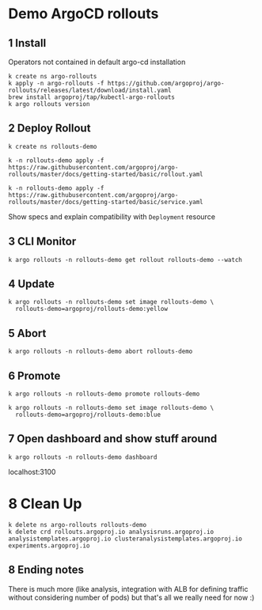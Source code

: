 # Demo ArgoCD rollouts

## 1 Install

Operators not contained in default argo-cd installation

```
k create ns argo-rollouts
k apply -n argo-rollouts -f https://github.com/argoproj/argo-rollouts/releases/latest/download/install.yaml
brew install argoproj/tap/kubectl-argo-rollouts
k argo rollouts version
```

## 2 Deploy Rollout

```
k create ns rollouts-demo

k -n rollouts-demo apply -f https://raw.githubusercontent.com/argoproj/argo-rollouts/master/docs/getting-started/basic/rollout.yaml

k -n rollouts-demo apply -f https://raw.githubusercontent.com/argoproj/argo-rollouts/master/docs/getting-started/basic/service.yaml

```

Show specs and explain compatibility with `Deployment` resource

## 3 CLI Monitor

```
k argo rollouts -n rollouts-demo get rollout rollouts-demo --watch
```

## 4 Update

```
k argo rollouts -n rollouts-demo set image rollouts-demo \
  rollouts-demo=argoproj/rollouts-demo:yellow
```

## 5 Abort

```
k argo rollouts -n rollouts-demo abort rollouts-demo
```

## 6 Promote

```
k argo rollouts -n rollouts-demo promote rollouts-demo

k argo rollouts -n rollouts-demo set image rollouts-demo \
  rollouts-demo=argoproj/rollouts-demo:blue
```

## 7 Open dashboard and show stuff around 

```
k argo rollouts -n rollouts-demo dashboard
```

localhost:3100

# 8 Clean Up

```
k delete ns argo-rollouts rollouts-demo  
k delete crd rollouts.argoproj.io analysisruns.argoproj.io analysistemplates.argoproj.io clusteranalysistemplates.argoproj.io experiments.argoproj.io
```

## 8 Ending notes

There is much more (like analysis, integration with ALB for defining traffic without considering number of pods) but that's all we really need for now :)

